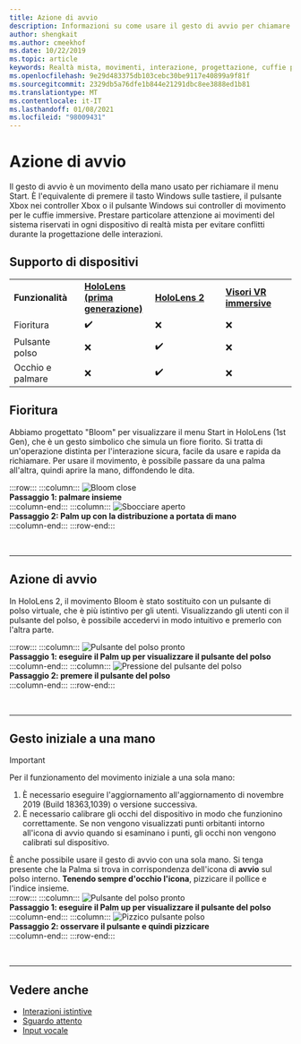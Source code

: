 ```yaml
---
title: Azione di avvio
description: Informazioni su come usare il gesto di avvio per chiamare il menu Start in HoloLens e gli auricolari immersivi con la realtà mista di Windows.
author: shengkait
ms.author: cmeekhof
ms.date: 10/22/2019
ms.topic: article
keywords: Realtà mista, movimenti, interazione, progettazione, cuffie per realtà mista, cuffie con realtà mista di Windows, auricolare realtà virtuale, HoloLens, MRTK, Toolkit realtà mista, Bloom
ms.openlocfilehash: 9e29d483375db103cebc30be9117e40899a9f81f
ms.sourcegitcommit: 2329db5a76dfe1b844e21291dbc8ee3888ed1b81
ms.translationtype: MT
ms.contentlocale: it-IT
ms.lasthandoff: 01/08/2021
ms.locfileid: "98009431"
---
```

# <a name="start-gesture"></a>Azione di avvio

Il gesto di avvio è un movimento della mano usato per richiamare il menu Start. È l'equivalente di premere il tasto Windows sulle tastiere, il pulsante Xbox nei controller Xbox o il pulsante Windows sui controller di movimento per le cuffie immersive. Prestare particolare attenzione ai movimenti del sistema riservati in ogni dispositivo di realtà mista per evitare conflitti durante la progettazione delle interazioni.

## <a name="device-support"></a>Supporto di dispositivi

<table>
    <colgroup>
    <col width="25%" />
    <col width="25%" />
    <col width="25%" />
    <col width="25%" />
    </colgroup>
    <tr>
        <td><strong>Funzionalità</strong></td>
        <td><a href="../hololens-hardware-details.md"><strong>HoloLens (prima generazione)</strong></a></td>
        <td><a href="https://docs.microsoft.com/hololens/hololens2-hardware"><strong>HoloLens 2</strong></td>
        <td><a href="../discover/immersive-headset-hardware-details.md"><strong>Visori VR immersive</strong></a></td>
    </tr>
     <tr>
        <td>Fioritura</td>
        <td>✔️</td>
        <td>❌</td>
        <td>❌</td>
    </tr>
     <tr>
        <td>Pulsante polso</td>
        <td>❌</td>
        <td>✔️</td>
        <td>❌</td>
    </tr>
    <tr>
        <td>Occhio e palmare</td>
        <td>❌</td>
        <td>✔️</td>
        <td>❌</td>
    </tr>
</table>

## <a name="bloom"></a>Fioritura

Abbiamo progettato "Bloom" per visualizzare il menu Start in HoloLens (1st Gen), che è un gesto simbolico che simula un fiore fiorito. Si tratta di un'operazione distinta per l'interazione sicura, facile da usare e rapida da richiamare. Per usare il movimento, è possibile passare da una palma all'altra, quindi aprire la mano, diffondendo le dita.

:::row:::
    :::column:::
        ![Bloom close](images/bloom-close.png)<br>
        **Passaggio 1: palmare insieme**<br>
    :::column-end:::
    :::column:::
        ![Sbocciare aperto](images/bloom-open.png)<br>
        **Passaggio 2: Palm up con la distribuzione a portata di mano**<br>
    :::column-end:::
:::row-end:::

<br>

---

## <a name="start-gesture"></a>Azione di avvio

In HoloLens 2, il movimento Bloom è stato sostituito con un pulsante di polso virtuale, che è più istintivo per gli utenti. Visualizzando gli utenti con il pulsante del polso, è possibile accedervi in modo intuitivo e premerlo con l'altra parte.

:::row:::
    :::column:::
        ![Pulsante del polso pronto](images/wrist-button-ready.png)<br>
        **Passaggio 1: eseguire il Palm up per visualizzare il pulsante del polso**<br>
    :::column-end:::
    :::column:::
        ![Pressione del pulsante del polso](images/wrist-button-press.png)<br>
        **Passaggio 2: premere il pulsante del polso**<br>
    :::column-end:::
:::row-end:::

<br>

---

## <a name="one-handed-start-gesture"></a>Gesto iniziale a una mano

> [!IMPORTANT]
> Per il funzionamento del movimento iniziale a una sola mano:
>
> 1. È necessario eseguire l'aggiornamento all'aggiornamento di novembre 2019 (Build 18363,1039) o versione successiva.
> 1. È necessario calibrare gli occhi del dispositivo in modo che funzionino correttamente. Se non vengono visualizzati punti orbitanti intorno all'icona di avvio quando si esaminano i punti, gli occhi non vengono calibrati sul dispositivo.

È anche possibile usare il gesto di avvio con una sola mano. Si tenga presente che la Palma si trova in corrispondenza dell'icona di **avvio** sul polso interno. **Tenendo sempre d'occhio l'icona**, pizzicare il pollice e l'indice insieme.<br>
:::row:::
    :::column:::
        ![Pulsante del polso pronto](images/wrist-button-ready.png)<br>
        **Passaggio 1: eseguire il Palm up per visualizzare il pulsante del polso**<br>
    :::column-end:::
    :::column:::
        ![Pizzico pulsante polso](images/wrist-button-pinch.png)<br>
        **Passaggio 2: osservare il pulsante e quindi pizzicare**<br>
    :::column-end:::
:::row-end:::

<br>

---

## <a name="see-also"></a>Vedere anche

* [Interazioni istintive](interaction-fundamentals.md)
* [Sguardo attento](eye-tracking.md)
* [Input vocale](voice-input.md)
